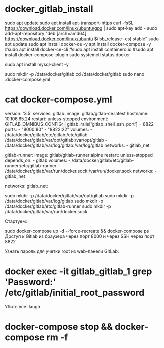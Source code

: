 # docker_gitlab_install

sudo apt update
sudo apt install apt-transport-https
curl -fsSL https://download.docker.com/linux/ubuntu/gpg | sudo apt-key add -
sudo add-apt-repository "deb [arch=amd64] https://download.docker.com/linux/ubuntu $(lsb_release -cs) stable"
sudo apt update
sudo apt install docker-ce -y
apt install docker-compose -y
#sudo apt install docker-ce-cli
#sudo apt install containerd.io
#sudo apt install docker-compose-plugin
sudo systemctl status docker




sudo apt install mysql-client -y

sudo mkdir -p /data/docker/gitlab
cd /data/docker/gitlab
sudo nano .docker-compose.yml


# cat docker-compose.yml
version: '3.5'
services:
  gitlab:
    image: gitlab/gitlab-ce:latest
    hostname: 10.106.65.24
    restart: unless-stopped
    environment:
      GITLAB_OMNIBUS_CONFIG: |
        gitlab_rails['gitlab_shell_ssh_port'] = 8822
    ports:
      - "8000:80"
      - "8822:22"
    volumes:
      - /data/docker/gitlab/etc/gitlab:/etc/gitlab
      - /data/docker/gitlab/var/opt/gitlab:/var/opt/gitlab
      - /data/docker/gitlab/var/log/gitlab:/var/log/gitlab
    networks:
      - gitlab_net

  gitlab-runner:
    image: gitlab/gitlab-runner:alpine
    restart: unless-stopped
    depends_on:
      - gitlab
    volumes:
      - /data/docker/gitlab/etc/gitlab-runner:/etc/gitlab-runner
      - /data/docker/gitlab/var/run/docker.sock:/var/run/docker.sock
    networks:
      - gitlab_net

networks:
  gitlab_net:
  
  
  
  
  
sudo mkdir -p /data/docker/gitlab/var/opt/gitlab
sudo mkdir -p /data/docker/gitlab/var/log/gitlab
sudo mkdir -p /data/docker/gitlab/etc/gitlab-runner
sudo mkdir -p /data/docker/gitlab/var/run/docker.sock
  
  
  Стартуем:

sudo docker-compose up -d --force-recreate && docker-compose ps
Доступ к Gitlab из браузера через порт 8000 и через SSH через порт 8822 

Узнать пароль для учетки root из web-панели GitLab:
# docker exec -it gitlab_gitlab_1 grep 'Password:' /etc/gitlab/initial_root_password

 Убить все: laugh
# docker-compose stop && docker-compose rm -f 
  
  
  
